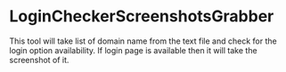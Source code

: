 # LoginCheckerScreenshotsGrabber
This tool will take list of domain name from the text file and check for the login option availability. If login page is available then it will take the screenshot of it.
